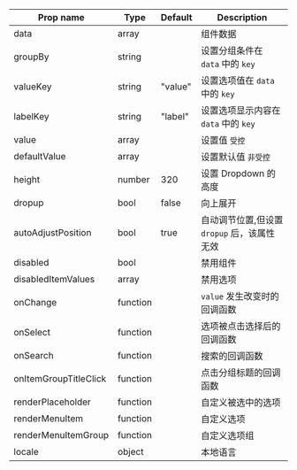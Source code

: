
Prop name             | Type              | Default   | Description
--------------------- | ----------------- | ----- | -----------------------------
data                  | array             |       |  组件数据
groupBy               | string            |       |  设置分组条件在 `data` 中的 `key`
valueKey              | string            |"value"|  设置选项值在 `data` 中的 `key`
labelKey              | string            |"label"|  设置选项显示内容在 `data` 中的 `key`
value                 | array             |       |  设置值 `受控`
defaultValue          | array             |       |  设置默认值  `非受控`
height                | number            | 320   |  设置 Dropdown 的高度
dropup                | bool              | false |  向上展开
autoAdjustPosition    | bool              | true  |  自动调节位置,但设置 `dropup` 后，该属性无效
disabled              | bool              |       |  禁用组件
disabledItemValues    | array             |       |  禁用选项
onChange              | function          |       |  `value` 发生改变时的回调函数
onSelect              | function          |       |  选项被点击选择后的回调函数
onSearch              | function          |       |  搜索的回调函数
onItemGroupTitleClick | function          |       |  点击分组标题的回调函数
renderPlaceholder     | function          |       |  自定义被选中的选项
renderMenuItem        | function          |       |  自定义选项
renderMenuItemGroup   | function          |       |  自定义选项组
locale                | object            |       |  本地语言
